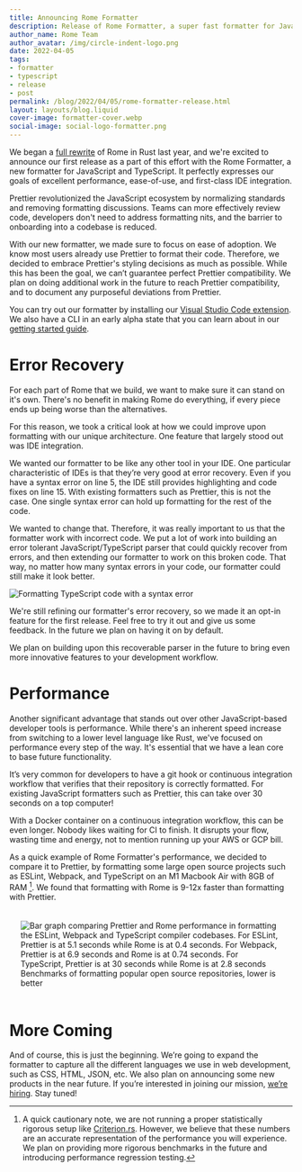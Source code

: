 ```yaml
---
title: Announcing Rome Formatter
description: Release of Rome Formatter, a super fast formatter for JavaScript and TypeScript
author_name: Rome Team
author_avatar: /img/circle-indent-logo.png
date: 2022-04-05
tags:
- formatter
- typescript
- release
- post
permalink: /blog/2022/04/05/rome-formatter-release.html
layout: layouts/blog.liquid
cover-image: formatter-cover.webp
social-image: social-logo-formatter.png
---
```


We began a [full rewrite](/blog/2021/09/21/rome-will-be-rewritten-in-rust) of Rome in Rust last year, and we're excited to announce our first release as a part of this effort with the Rome Formatter, a new formatter for JavaScript and TypeScript. It perfectly expresses our goals of excellent performance, ease-of-use, and first-class IDE integration.

Prettier revolutionized the JavaScript ecosystem by normalizing standards and removing formatting discussions. Teams can more effectively review code, developers don't need to address formatting nits, and the barrier to onboarding into a codebase is reduced.

With our new formatter, we made sure to focus on ease of adoption. We know most users already use Prettier to format their code. Therefore, we decided to embrace Prettier's styling decisions as much as possible. While this has been the goal, we can’t guarantee perfect Prettier compatibility. We plan on doing additional work in the future to reach Prettier compatibility, and to document any purposeful deviations from Prettier.

You can try out our formatter by installing our [Visual Studio Code extension](https://marketplace.visualstudio.com/items?itemName=rome.rome). We also have a CLI in an early alpha state that you can learn about in our [getting started guide](/#getting-started).

# Error Recovery

For each part of Rome that we build, we want to make sure it can stand on it's own. There's no benefit in making Rome do everything, if every piece ends up being worse than the alternatives.

For this reason, we took a critical look at how we could improve upon formatting with our unique architecture. One feature that largely stood out was IDE integration.

We wanted our formatter to be like any other tool in your IDE. One particular characteristic of IDEs is that they’re very good at error recovery. Even if you have a syntax error on line 5, the IDE still provides highlighting and code fixes on line 15. With existing formatters such as Prettier, this is not the case. One single syntax error can hold up formatting for the rest of the code.

We wanted to change that. Therefore, it was really important to us that the formatter work with incorrect code. We put a lot of work into building an error tolerant JavaScript/TypeScript parser that could quickly recover from errors, and then extending our formatter to work on this broken code. That way, no matter how many syntax errors in your code, our formatter could still make it look better.

<img style="max-width: 800px" alt="Formatting TypeScript code with a syntax error" src="/img/blog/formatter_broken_code_demo.gif" />

We're still refining our formatter's error recovery, so we made it an opt-in feature for the first release. Feel free to try it out and give us some feedback. In the future we plan on having it on by default.

We plan on building upon this recoverable parser in the future to bring even more innovative features to your development workflow.

# Performance

Another significant advantage that stands out over other JavaScript-based developer tools is performance. While there's an inherent speed increase from switching to a lower level language like Rust, we've focused on performance every step of the way. It's essential that we have a lean core to base future functionality.

It’s very common for developers to have a git hook or continuous integration workflow that verifies that their repository is correctly formatted. For existing JavaScript formatters such as Prettier, this can take over 30 seconds on a top computer!

With a Docker container on a continuous integration workflow, this can be even longer. Nobody likes waiting for CI to finish. It disrupts your flow, wasting time and energy, not to mention running up your AWS or GCP bill.

As a quick example of Rome Formatter's performance, we decided to compare it to Prettier, by formatting some large open source projects such as ESLint, Webpack, and TypeScript on an M1 Macbook Air with 8GB of RAM [^1]. We found that formatting with Rome is 9-12x faster than formatting with Prettier.

[^1]: A quick cautionary note, we are not running a proper statistically rigorous setup like [Criterion.rs](https://github.com/bheisler/criterion.rs). However, we believe that these numbers are an accurate representation of the performance you will experience. We plan on providing more rigorous benchmarks in the future and introducing performance regression testing.

<div style="display: flex; flex-direction: column; align-items: center; padding: 20px">
  <img
    style="max-width: 800px"
    alt="Bar graph comparing Prettier and Rome performance in formatting the ESLint, Webpack and TypeScript compiler codebases. For ESLint, Prettier is at 5.1 seconds while Rome is at 0.4 seconds. For Webpack, Prettier is at 6.9 seconds and Rome is at 0.74 seconds. For TypeScript, Prettier is at 30 seconds while Rome is at 2.8 seconds"
    src="/img/blog/formatter_benchmark.png"
  />
  Benchmarks of formatting popular open source repositories, lower is better
</div>

# More Coming

And of course, this is just the beginning. We’re going to expand the formatter to capture all the different languages we use in web development, such as CSS, HTML, JSON, etc. We also plan on announcing some new products in the near future. If you’re interested in joining our mission, [we’re hiring](https://careers.rome.tools). Stay tuned!

